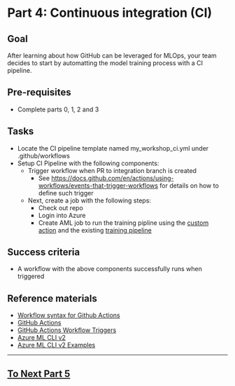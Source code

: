 # Part 4: Continuous integration (CI)

## Goal 
After learning about how GitHub can be leveraged for MLOps, your team decides to start by automatting the model training process with a CI pipeline.

## Pre-requisites
- Complete parts 0, 1, 2 and 3

## Tasks
- Locate the CI pipeline template named my_workshop_ci.yml under .github/workflows
- Setup CI Pipeline with the following components:
    - Trigger workflow when PR to integration branch is created
        - See https://docs.github.com/en/actions/using-workflows/events-that-trigger-workflows for details on how to define such trigger
    - Next, create a job with the following steps:
        - Check out repo
        - Login into Azure
        - Create AML job to run the training pipline using the [custom action](.github/actions/aml-job-create/action.yaml) and the existing [training pipeline](src/workshop/core/pipelines/training_pipeline.yml)

## Success criteria
- A workflow with the above components successfully runs when triggered

## Reference materials
- [Workflow syntax for Github Actions](https://docs.github.com/en/actions/using-workflows/workflow-syntax-for-github-actions)
- [GitHub Actions](https://github.com/features/actions)
- [GitHub Actions Workflow Triggers](https://docs.github.com/en/actions/using-workflows/events-that-trigger-workflows)
- [Azure ML CLI v2](https://docs.microsoft.com/en-us/azure/machine-learning/how-to-train-cli)
- [Azure ML CLI v2 Examples](https://github.com/Azure/azureml-examples/tree/main/cli)

---

## [To Next Part 5](part_5.md)